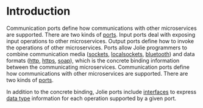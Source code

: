 # Introduction

Communication ports define how communications with other microservices are supported. There are two kinds of [ports](https://github.com/jolie/docs/tree/24acbcbc99f476d137eac12e1f9766e2f30e3fff/docs/communication_ports/ports/README.md). Input ports deal with exposing input operations to other microservices. Output ports define how to invoke the operations of other microservices. Ports allow Jolie programmers to combine communication media \([sockets](https://github.com/jolie/docs/tree/24acbcbc99f476d137eac12e1f9766e2f30e3fff/docs/basics/locations/socket/README.md), [localsockets](https://github.com/jolie/docs/tree/24acbcbc99f476d137eac12e1f9766e2f30e3fff/docs/locations/localsockets/README.md), [bluetooth](https://github.com/jolie/docs/tree/24acbcbc99f476d137eac12e1f9766e2f30e3fff/docs/locations/bluetooth/README.md)\) and data formats \([http](https://github.com/jolie/docs/tree/24acbcbc99f476d137eac12e1f9766e2f30e3fff/docs/protocols/http/README.md), [https](https://github.com/jolie/docs/tree/24acbcbc99f476d137eac12e1f9766e2f30e3fff/docs/protocols/https/README.md), [soap](https://github.com/jolie/docs/tree/24acbcbc99f476d137eac12e1f9766e2f30e3fff/docs/protocols/soap/README.md)\), which is the concrete binding information between the communicating microservices. Communication ports define how communications with other microservices are supported. There are two kinds of [ports](https://github.com/jolie/docs/tree/24acbcbc99f476d137eac12e1f9766e2f30e3fff/docs/basics/communication_ports/ports/README.md).

In addition to the concrete binding, Jolie ports include [interfaces](https://github.com/jolie/docs/tree/24acbcbc99f476d137eac12e1f9766e2f30e3fff/docs/basics/communication_ports/interfaces/README.md) to express [data type](https://github.com/jolie/docs/tree/24acbcbc99f476d137eac12e1f9766e2f30e3fff/docs/basics/communication_ports/data_types/README.md) information for each operation supported by a given port.

